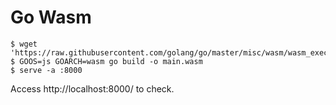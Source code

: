 # Go Wasm

```console
$ wget 'https://raw.githubusercontent.com/golang/go/master/misc/wasm/wasm_exec.js'
$ GOOS=js GOARCH=wasm go build -o main.wasm
$ serve -a :8000
```

Access http://localhost:8000/ to check.
